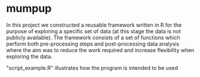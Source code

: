 # mumpup

In this project we constructed a reusable framework written in R for the purpose of exploring a specific set of data (at this stage the data is not publicly available). The framework consists of a set of functions which perform both pre-processing steps and post-processing data analysis where the aim was to reduce the work required and increase flexibility when exploring the data.

"script_example.R" illustrates how the program is intended to be used
